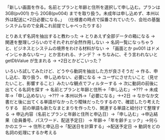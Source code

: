 「新しい画面を作る。名前とプランと年齢と住所を選択して申し込む。プランは 3GB(pv001) から 20GB(pv004) までを取り扱う。未成年は申し込めず、本州以外は配送に+2日必要になる。」
（仕様書の時点で採番されていたり、会社の基盤システムなので全員これ前提でしゃべったりする）

とりあえず名詞を抽出すると教わった
  -> とりあえず全部データの箱になる
  -> 関連を整理しづらいのでそれぞれが全然作用しない
  -> 名詞一覧になっちゃうと、ビジネスとシステムの境界をわける材料がない
    -> 「画面とか pv001 はドメインじゃあないなー」とか言われる、ナンデ？
    -> ちなみに、そう言われないと getDbValue が生まれる
  -> +2日とかどこいった？

いろいろ試してみたけど、どうやら動詞を抽出した方が良さそうだ
  -> 作る、申し込む、取り扱う、申し込めない、必要になる
  -> ユーザにさせたいこと（見せたいこと、影響すること）みたいな観点でフィルターする
  -> 次に動詞の前後に出てくる名詞を探す
    -> 名前とプランと年齢と住所→「申し込む」→???
    -> 未成年→「申し込めない」→???
    -> 本州以外→「必要になる」→+2日
  -> なかなか文書だと後に出てくる単語がなかったり曖昧だったりするので、確認したり考えたりする　前の単語も新たなまとまりを作ったり、関連する単語と紐付けて整理する
    -> 申込内容（名前とプランと年齢と住所と申込日）→「申し込む」→申込結果（会員番号、パスワード、配送予定日）
    -> 年齢→「年を齢チェック」→何らかのエラー
    -> 住所と申込日→「配送日を計算する」→配送予定日
  -> 動詞をどの名詞の処理にするか考える
